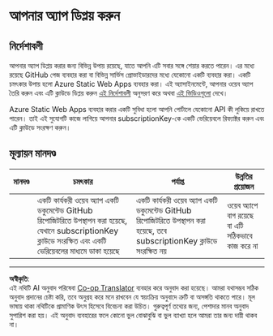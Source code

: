 <!--
CO_OP_TRANSLATOR_METADATA:
{
  "original_hash": "0ccdc1faa676a485c4c6ecbddb9f9067",
  "translation_date": "2025-08-27T14:56:28+00:00",
  "source_file": "3-transport/lessons/3-visualize-location-data/assignment.md",
  "language_code": "bn"
}
-->
# আপনার অ্যাপ ডিপ্লয় করুন

## নির্দেশাবলী

আপনার অ্যাপ ডিপ্লয় করার জন্য বিভিন্ন উপায় রয়েছে, যাতে আপনি এটি সবার সঙ্গে শেয়ার করতে পারেন। এর মধ্যে রয়েছে GitHub পেজ ব্যবহার করা বা বিভিন্ন সার্ভিস প্রোভাইডারদের মধ্যে যেকোনো একটি ব্যবহার করা। একটি চমৎকার উপায় হলো Azure Static Web Apps ব্যবহার করা। এই অ্যাসাইনমেন্টে, আপনার ওয়েব অ্যাপ তৈরি করুন এবং এটি ক্লাউডে ডিপ্লয় করুন [এই নির্দেশাবলী](https://github.com/Azure/static-web-apps-cli) অনুসরণ করে অথবা [এই ভিডিওগুলো](https://www.youtube.com/watch?v=ADVGIXciYn8&list=PLlrxD0HtieHgMPeBaDQFx9yNuFxx6S1VG&index=3) দেখে। 

Azure Static Web Apps ব্যবহার করার একটি সুবিধা হলো আপনি পোর্টালে যেকোনো API কী লুকিয়ে রাখতে পারেন। তাই এই সুযোগটি কাজে লাগিয়ে আপনার subscriptionKey-কে একটি ভেরিয়েবলে রিফ্যাক্টর করুন এবং এটি ক্লাউডে সংরক্ষণ করুন।

## মূল্যায়ন মানদণ্ড

| মানদণ্ড | চমৎকার                                                                                                                                    | পর্যাপ্ত                                                                                                           | উন্নতির প্রয়োজন                                   |
| -------- | ---------------------------------------------------------------------------------------------------------------------------------------- | ------------------------------------------------------------------------------------------------------------------ | -------------------------------------------------- |
|          | একটি কার্যকরী ওয়েব অ্যাপ একটি ডকুমেন্টেড GitHub রিপোজিটরিতে উপস্থাপন করা হয়েছে, যেখানে subscriptionKey ক্লাউডে সংরক্ষিত এবং একটি ভেরিয়েবলের মাধ্যমে ডাকা হয়েছে | একটি কার্যকরী ওয়েব অ্যাপ একটি ডকুমেন্টেড GitHub রিপোজিটরিতে উপস্থাপন করা হয়েছে, তবে subscriptionKey ক্লাউডে সংরক্ষিত নয় | ওয়েব অ্যাপে বাগ রয়েছে বা এটি সঠিকভাবে কাজ করে না |

---

**অস্বীকৃতি**:  
এই নথিটি AI অনুবাদ পরিষেবা [Co-op Translator](https://github.com/Azure/co-op-translator) ব্যবহার করে অনুবাদ করা হয়েছে। আমরা যথাসম্ভব সঠিক অনুবাদ প্রদানের চেষ্টা করি, তবে অনুগ্রহ করে মনে রাখবেন যে স্বয়ংক্রিয় অনুবাদে ত্রুটি বা অসঙ্গতি থাকতে পারে। মূল ভাষায় থাকা নথিটিকে প্রামাণিক উৎস হিসেবে বিবেচনা করা উচিত। গুরুত্বপূর্ণ তথ্যের জন্য, পেশাদার মানব অনুবাদ সুপারিশ করা হয়। এই অনুবাদ ব্যবহারের ফলে কোনো ভুল বোঝাবুঝি বা ভুল ব্যাখ্যা হলে আমরা তার জন্য দায়ী থাকব না।